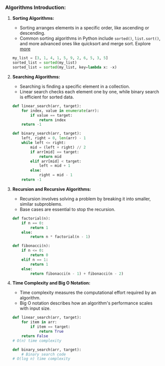 ### Algorithms Introduction:

1. **Sorting Algorithms:**
   - Sorting arranges elements in a specific order, like ascending or descending.
   - Common sorting algorithms in Python include `sorted()`, `list.sort()`, and more advanced ones like quicksort and merge sort. Explore [more](https://github.com/acsoteldo/Python-NOTES/blob/main/algorithms/sorting-algorithms.md)
   
   ```python
   my_list = [3, 1, 4, 1, 5, 9, 2, 6, 5, 3, 5]
   sorted_list = sorted(my_list)
   sorted_list = sorted(my_list, key=lambda x: -x)
   ```

2. **Searching Algorithms:**
   - Searching is finding a specific element in a collection.
   - Linear search checks each element one by one, while binary search is efficient for sorted data.
   
   ```python
   def linear_search(arr, target):
       for index, value in enumerate(arr):
           if value == target:
               return index
       return -1

   def binary_search(arr, target):
       left, right = 0, len(arr) - 1
       while left <= right:
           mid = (left + right) // 2
           if arr[mid] == target:
               return mid
           elif arr[mid] < target:
               left = mid + 1
           else:
               right = mid - 1
       return -1
   ```

3. **Recursion and Recursive Algorithms:**
   - Recursion involves solving a problem by breaking it into smaller, similar subproblems.
   - Base cases are essential to stop the recursion.
   
   ```python
   def factorial(n):
       if n == 0:
           return 1
       else:
           return n * factorial(n - 1)

   def fibonacci(n):
       if n <= 0:
           return 0
       elif n == 1:
           return 1
       else:
           return fibonacci(n - 1) + fibonacci(n - 2)
   ```

4. **Time Complexity and Big O Notation:**
   - Time complexity measures the computational effort required by an algorithm.
   - Big O notation describes how an algorithm's performance scales with input size.
   
   ```python
   def linear_search(arr, target):
       for item in arr:
           if item == target:
               return True
       return False
   # O(n) time complexity

   def binary_search(arr, target):
       # Binary search code
   # O(log n) time complexity
   ```
